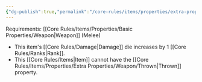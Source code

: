 ```yaml
---
{"dg-publish":true,"permalink":"/core-rules/items/properties/extra-properties/weapon/balanced/"}
---
```


Requirements: [[Core Rules/Items/Properties/Basic Properties/Weapon\|Weapon]] (Melee)

- This item's [[Core Rules/Damage\|Damage]] die increases by 1 [[Core Rules/Ranks\|Rank]].
- This [[Core Rules/Items\|Item]] cannot have the [[Core Rules/Items/Properties/Extra Properties/Weapon/Thrown\|Thrown]] property.